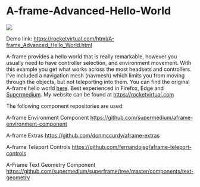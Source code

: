 # A-frame-Advanced-Hello-World
<img src="https://rocketvirtual.com/images/ahw2.png"><br>

Demo link: https://rocketvirtual.com/html/A-frame_Advanced_Hello_World.html

A-frame provides a hello world that is really remarkable, however you usually need to have controller selection, and environment movement.  With this example you get what works across the most headsets and controllers.  I've included a navigation mesh (navmesh) which limits you from moving through the objects, but not teleporting into them.  You can find the original A-frame hello world <a href="https://glitch.com/edit/#!/aframe?path=index.html:1:0" target="_blank">here</a>. Best experienced in Firefox, Edge and <a href="https://www.supermedium.com/">Supermedium</a>.  My website can be found at https://rocketvirtual.com

The following component repositories are used:

A-frame Environment Component
https://github.com/supermedium/aframe-environment-component

A-frame Extras
https://github.com/donmccurdy/aframe-extras

A-frame Teleport Controls
https://github.com/fernandojsg/aframe-teleport-controls

A-Frame Text Geometry Component
https://github.com/supermedium/superframe/tree/master/components/text-geometry

